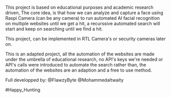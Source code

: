 This project is based on educational purposes and academic research driven,
The core idea, is that how we can analyze and capture a face using Raspi Camera (can be any camera) to run automated AI facial recognition on multiple websites until we get a hit, a recurssive
automated search will start and keep on searching until we find a hit.

This project, can be implemented in RTL Camera's or security cameras later on.

This is an adapted project, all the automation of the websites are made under the umbrella of educational research, no API's keys we're needed or API's calls were introduced to automate the search
rather than, the automation of the websites are an adaption and a free to use method.

Full developped by:
@FlawzyByte
@Mohammedaltwaity

#Happy_Hunting
